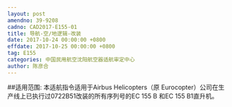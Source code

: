 ```yaml
---
layout: post
amendno: 39-9208
cadno: CAD2017-E155-01
title: 导航-空/地逻辑-改装
date: 2017-10-24 00:00:00 +0800
effdate: 2017-10-25 00:00:00 +0800
tag: E155
categories: 中国民用航空沈阳航空器适航审定中心
author: 陈彦合
---
```


##适用范围:
本适航指令适用于Airbus Helicopters（原 Eurocopter）公司在生产线上已执行过0722B51改装的所有序列号的EC 155 B 和EC 155 B1直升机。

